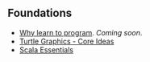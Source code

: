 ## Foundations
* [Why learn to program](). *Coming soon*.
* [Turtle Graphics - Core Ideas](concepts/turtle-core-ideas.html)
* [Scala Essentials](concepts/scala-essentials.html)